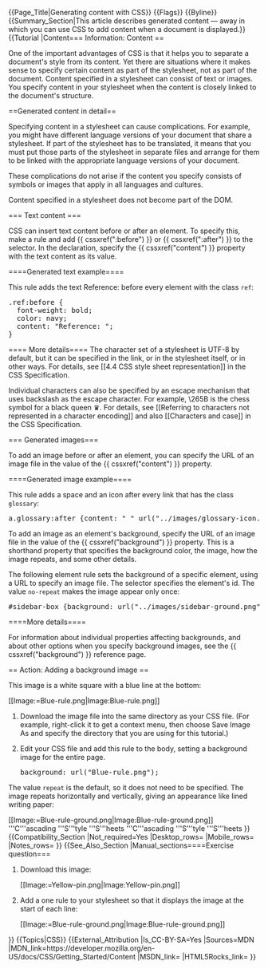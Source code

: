 {{Page_Title|Generating content with CSS}}
{{Flags}}
{{Byline}}
{{Summary_Section|This article describes generated content — away in which you can use CSS to add content when a document is displayed.}}
{{Tutorial
|Content=== Information: Content ==
 
One of the important advantages of CSS is that it helps you to separate a document's style from its content. Yet there are situations where it makes sense to specify certain content as part of the stylesheet, not as part of the document. Content specified in a stylesheet can consist of text or images. You specify content in your stylesheet when the content is closely linked to the document's structure.

  
==Generated content in detail==
 
Specifying content in a stylesheet can cause complications. For example, you might have different language versions of your document that share a stylesheet. If part of the stylesheet has to be translated, it means that you must put those parts of the stylesheet in separate files and arrange for them to be linked with the appropriate language versions of your document.

These complications do not arise if the content you specify consists of symbols or images that apply in all languages and cultures.
 
Content specified in a stylesheet does not become part of the DOM.
  
=== Text content ===
 
CSS can insert text content before or after an element. To specify this, make a rule and add {{ cssxref(":before") }} or {{ cssxref(":after") }} to the selector. In the declaration, specify the {{ cssxref("content") }} property with the text content as its value.

====Generated text example==== 

This rule adds the text Reference: before every element with the class <code>ref</code>:

<pre>.ref:before {
  font-weight: bold;
  color: navy;
  content: "Reference: ";
}</pre>
   
==== More details==== 
The character set of a stylesheet is UTF-8 by default, but it can be specified in the link, or in the stylesheet itself, or in other ways. For details, see [[4.4 CSS style sheet representation]] in the CSS Specification.

Individual characters can also be specified by an escape mechanism that uses backslash as the escape character. For example, \265B is the chess symbol for a black queen ♛. For details, see [[Referring to characters not represented in a character encoding]] and also [[Characters and case]] in the CSS Specification.
  
=== Generated images===
 
To add an image before or after an element, you can specify the URL of an image file in the value of the {{ cssxref("content") }} property.

====Generated image example====

This rule adds a space and an icon after every link that has the class <code>glossary</code>:
 
<pre>a.glossary:after {content: " " url("../images/glossary-icon.gif");}</pre>
  
To add an image as an element's background, specify the URL of an image file in the value of the {{ cssxref("background") }} property. This is a shorthand property that specifies the background color, the image, how the image repeats, and some other details.
  
The following element rule sets the background of a specific element, using a URL to specify an image file. The selector specifies the element's id. The value <code>no-repeat</code> makes the image appear only once:
 
<pre>#sidebar-box {background: url("../images/sidebar-ground.png") no-repeat;}</pre>
   
====More details====
 
For information about individual properties affecting backgrounds, and about other options when you specify background images, see the {{ cssxref("background") }} reference page.
  
== Action: Adding a background image ==
 
This image is a white square with a blue line at the bottom:
     
[[Image:=Blue-rule.png|Image:Blue-rule.png]]

<ol> 
<li><p>Download the image file into the same directory as your CSS file. (For example, right-click it to get a context menu, then choose Save Image As and specify the directory that you are using for this tutorial.)</p></li>
<li><p>Edit your CSS file and add this rule to the body, setting a background image for the entire page.</p>

<pre>background: url("Blue-rule.png");</pre>
</li>
</ol>

<p>The value <code>repeat</code> is the default, so it does not need to be specified. The image repeats horizontally and vertically, giving an appearance like lined writing paper:</p>

[[Image:=Blue-rule-ground.png|Image:Blue-rule-ground.png]]     '''C'''ascading '''S'''tyle '''S'''heets     '''C'''ascading '''S'''tyle '''S'''heets
}}
{{Compatibility_Section
|Not_required=Yes
|Desktop_rows=
|Mobile_rows=
|Notes_rows=
}}
{{See_Also_Section
|Manual_sections====Exercise question===

<ol> 
<li><p>Download this image:</p>

[[Image:=Yellow-pin.png|Image:Yellow-pin.png]] 
</li>
<li>
<p>Add a one rule to your stylesheet so that it displays the image at the start of each line:</p>
  
[[Image:=Blue-rule-ground.png|Image:Blue-rule-ground.png]]
</li>
</ol>
}}
{{Topics|CSS}}
{{External_Attribution
|Is_CC-BY-SA=Yes
|Sources=MDN
|MDN_link=https://developer.mozilla.org/en-US/docs/CSS/Getting_Started/Content
|MSDN_link=
|HTML5Rocks_link=
}}